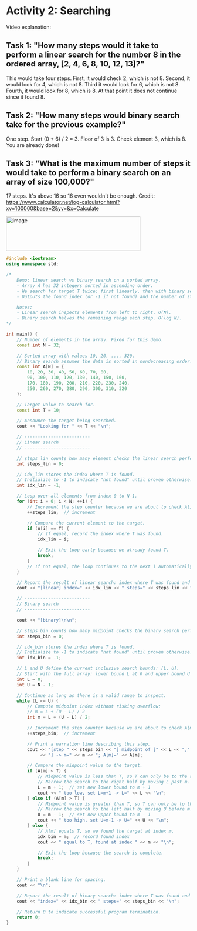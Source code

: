 
# Activity 2: Searching 

Video explanation:

## Task 1: "How many steps would it take to perform a linear search for the number 8 in the ordered array, [2, 4, 6, 8, 10, 12, 13]?"

This would take four steps. First, it would check 2, which is not 8. Second, it would look for 4, which is not 8. Third it would look for 6, which is not 8. Fourth, it would look for 8, which is 8. At that point it does not continue since it found 8.

## Task 2: "How many steps would binary search take for the previous example?"

One step. Start (0 + 6) / 2 = 3. Floor of 3 is 3. Check element 3, which is 8. You are already done! 

## Task 3: "What is the maximum number of steps it would take to perform a binary search on an array of size 100,000?"

17 steps. It's above 16 so 16 even wouldn't be enough. Credit: https://www.calculator.net/log-calculator.html?xv=100000&base=2&yv=&x=Calculate

<img width="366" height="93" alt="image" src="https://github.com/user-attachments/assets/a9e18d4f-fad7-4a63-bf64-25ba9adc7124" />


```c++
#include <iostream>
using namespace std;

/*
    Demo: linear search vs binary search on a sorted array.
    - Array A has 32 integers sorted in ascending order.
    - We search for target T twice: first linearly, then with binary search.
    - Outputs the found index (or -1 if not found) and the number of steps taken.

    Notes:
    - Linear search inspects elements from left to right. O(N).
    - Binary search halves the remaining range each step. O(log N).
*/

int main() {
    // Number of elements in the array. Fixed for this demo.
    const int N = 32;

    // Sorted array with values 10, 20, ..., 320.
    // Binary search assumes the data is sorted in nondecreasing order.
    const int A[N] = {
        10, 20, 30, 40, 50, 60, 70, 80,
        90, 100, 110, 120, 130, 140, 150, 160,
        170, 180, 190, 200, 210, 220, 230, 240,
        250, 260, 270, 280, 290, 300, 310, 320
    };

    // Target value to search for.
    const int T = 10;

    // Announce the target being searched.
    cout << "Looking for " << T << "\n";

    // -------------------------
    // Linear search
    // -------------------------

    // steps_lin counts how many element checks the linear search performs.
    int steps_lin = 0;

    // idx_lin stores the index where T is found.
    // Initialize to -1 to indicate "not found" until proven otherwise.
    int idx_lin = -1;

    // Loop over all elements from index 0 to N-1.
    for (int i = 0; i < N; ++i) {
        // Increment the step counter because we are about to check A[i].
        ++steps_lin;  // increment

        // Compare the current element to the target.
        if (A[i] == T) {
            // If equal, record the index where T was found.
            idx_lin = i;

            // Exit the loop early because we already found T.
            break;
        }
        // If not equal, the loop continues to the next i automatically.
    }

    // Report the result of linear search: index where T was found and steps taken.
    cout << "[linear] index=" << idx_lin << " steps=" << steps_lin << "\n\n";

    // -------------------------
    // Binary search
    // -------------------------

    cout << "[binary]\n\n";

    // steps_bin counts how many midpoint checks the binary search performs.
    int steps_bin = 0;

    // idx_bin stores the index where T is found.
    // Initialize to -1 to indicate "not found" until proven otherwise.
    int idx_bin = -1;

    // L and U define the current inclusive search bounds: [L, U].
    // Start with the full array: lower bound L at 0 and upper bound U at N-1.
    int L = 0;
    int U = N - 1;

    // Continue as long as there is a valid range to inspect.
    while (L <= U) {
        // Compute midpoint index without risking overflow:
        // m = L + (U - L) / 2
        int m = L + (U - L) / 2;

        // Increment the step counter because we are about to check A[m].
        ++steps_bin;  // increment

        // Print a narration line describing this step.
        cout << "[step " << steps_bin << "] midpoint of [" << L << "," << U
             << "] -> m=" << m << "; A[m]=" << A[m];

        // Compare the midpoint value to the target.
        if (A[m] < T) {
            // Midpoint value is less than T, so T can only be to the right.
            // Narrow the search to the right half by moving L past m.
            L = m + 1;  // set new lower bound to m + 1
            cout << " too low, set L=m+1 -> L=" << L << "\n";
        } else if (A[m] > T) {
            // Midpoint value is greater than T, so T can only be to the left.
            // Narrow the search to the left half by moving U before m.
            U = m - 1;  // set new upper bound to m - 1
            cout << " too high, set U=m-1 -> U=" << U << "\n";
        } else {
            // A[m] equals T, so we found the target at index m.
            idx_bin = m;  // record found index
            cout << " equal to T, found at index " << m << "\n";

            // Exit the loop because the search is complete.
            break;
        }
    }

    // Print a blank line for spacing.
    cout << "\n";

    // Report the result of binary search: index where T was found and steps taken.
    cout << "index=" << idx_bin << " steps=" << steps_bin << "\n";

    // Return 0 to indicate successful program termination.
    return 0;
}

```
